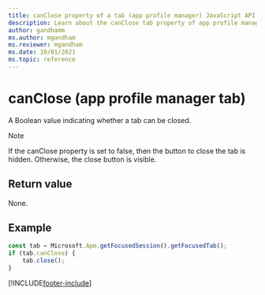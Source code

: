 ```yaml
---
title: canClose property of a tab (app profile manager) JavaScript API Reference
description: Learn about the canClose tab property of app profile manager in Customer Service workspace.
author: gandhamm
ms.author: mgandham
ms.reviewer: mgandham
ms.date: 10/01/2021
ms.topic: reference
---
```


# canClose (app profile manager tab)

A Boolean value indicating whether a tab can be closed.

> [!Note]
> If the canClose property is set to false, then the button to close the tab is hidden. Otherwise, the close button is visible.

## Return value

None.

## Example

```JavaScript
const tab = Microsoft.Apm.getFocusedSession().getFocusedTab();
if (tab.canClose) {
    tab.close();
}
```

[!INCLUDE[footer-include](../../../../includes/footer-banner.md)]
